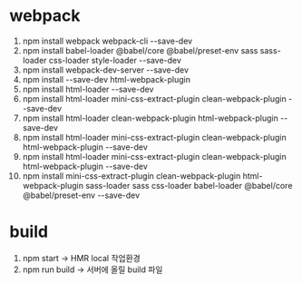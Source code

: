 # webpack

1. npm install webpack webpack-cli --save-dev
2. npm install babel-loader @babel/core @babel/preset-env sass sass-loader css-loader style-loader --save-dev
3. npm install webpack-dev-server --save-dev
4. npm install --save-dev html-webpack-plugin
5. npm install html-loader --save-dev
6. npm install html-loader mini-css-extract-plugin clean-webpack-plugin --save-dev
7. npm install html-loader clean-webpack-plugin html-webpack-plugin --save-dev
8. npm install html-loader mini-css-extract-plugin clean-webpack-plugin html-webpack-plugin --save-dev
9. npm install html-loader mini-css-extract-plugin clean-webpack-plugin html-webpack-plugin --save-dev
10. npm install mini-css-extract-plugin clean-webpack-plugin html-webpack-plugin sass-loader sass css-loader babel-loader @babel/core @babel/preset-env --save-dev

# build

1. npm start -> HMR local 작업환경
2. npm run build -> 서버에 올릴 build 파일
